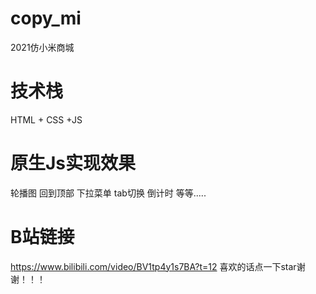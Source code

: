 # copy_mi
2021仿小米商城
# 技术栈
HTML + CSS +JS 
# 原生Js实现效果
轮播图 回到顶部 下拉菜单 tab切换 倒计时 等等.....
# B站链接 
https://www.bilibili.com/video/BV1tp4y1s7BA?t=12
喜欢的话点一下star谢谢！！！

